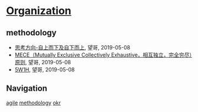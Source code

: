 # [Organization](http://organization.sisopipo.com)

## methodology
* [思考方向-自上而下及自下而上](/methodology/think-down-up), 望哥, 2019-05-08
* [MECE（Mutually Exclusive Collectively Exhaustive，相互独立，完全穷尽）原则](/methodology/mece), 望哥, 2019-05-08
* [5W1H](/methodology/5w1h), 望哥, 2019-05-08

## Navigation
[agile](/agile/)
[methodology](/methodology/)
[okr](/okr/)
